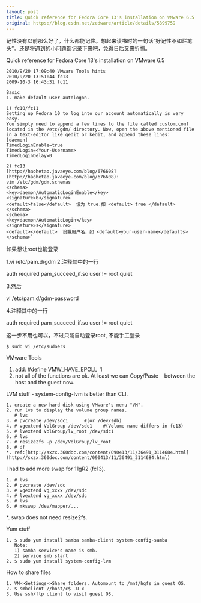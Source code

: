 ```yaml
---
layout: post
title: Quick reference for Fedora Core 13's installation on VMware 6.5
original: https://blog.csdn.net/zedware/article/details/5899759
---
```


记性没有以前那么好了，什么都能记住。想起来读书时的一句话“好记性不如烂笔头”。还是将遇到的小问题都记录下来吧，免得日后又来折腾。

Quick reference for Fedora Core 13's installation on VMware 6.5
 
```
2010/9/20 17:09:40 VMware Tools hints
2010/9/20 13:51:44 fc13
2009-10-3 16:43:31 fc11
 
Basic
1. make default user autologon.

1) fc10/fc11
Setting up Fedora 10 to log into our account automatically is very easy.
You simply need to append a few lines to the file called custom.conf
located in the /etc/gdm/ directory. Now, open the above mentioned file
in a text-editor like gedit or kedit, and append these lines:
[daemon]
TimedLoginEnable=true
TimedLogin=<Your-Username>
TimedLoginDelay=0

2) fc13
[http://haohetao.javaeye.com/blog/676608](http://haohetao.javaeye.com/blog/676608):
vim /etc/gdm/gdm.schemas
<schema>
<key>daemon/AutomaticLoginEnable</key>
<signature>b</signature>
<default>false</default>  设为 true.如 <default> true </default>
</schema>
<schema>
<key>daemon/AutomaticLogin</key>
<signature>s</signature>
<default></default>  设置用户名，如 <default>your-user-name</defaults>
</schema>`
```

如果想让root也能登录

1.vi /etc/pam.d/gdm
2.注释其中的一行

auth required pam_succeed_if.so user != root quiet

3.然后

vi /etc/pam.d/gdm-password

4.注释其中的一行

auth required pam_succeed_if.so user != root quiet

这一步不用也可以，不过只能自动登录root, 不能手工登录

```
$ sudo vi /etc/sudoers
```

VMware Tools

1. add: #define VMW_HAVE_EPOLL  1
2. not all of the functions are ok. At least we can Copy/Paste
   between the host and the guest now.

LVM stuff - system-config-lvm is better than CLI.

```
1. create a new hard disk using VMware's menu "VM".
2. run lvs to display the volume group names.
   # lvs
3. # pvcreate /dev/sdc1      #(or /dev/sdb)
4. # vgextend VolGroup /dev/sdc1    #(Volume name differs in fc13)
5. # lvextend VolGroup/lv_root /dev/sdc1
6. # lvs
7. # resize2fs -p /dev/VolGroup/lv_root
8. # df
*. ref:[http://sxzx.360doc.com/content/090413/11/36491_3114684.html](http://sxzx.360doc.com/content/090413/11/36491_3114684.html)
```

I had to add more swap for 11gR2 (fc13).

```
1. # lvs
2. # pvcreate /dev/sdc
3. # vgextend vg_xxxx /dev/sdc
4. # lvextend vg_xxxx /dev/sdc
5. # lvs
6. # mkswap /dev/mapper/...
```

*. swap does not need resize2fs.

Yum stuff
```
1. $ sudo yum install samba samba-client system-config-samba
   Note:
   1) samba service's name is smb.
   2) service smb start
2. $ sudo yum install system-config-lvm
```

How to share files

```
1. VM->Settings->Share folders. Automount to /mnt/hgfs in guest OS.
2. $ smbclient //host/c$ -U x
3. Use ssh/ftp client to visit guest OS.
```
 

